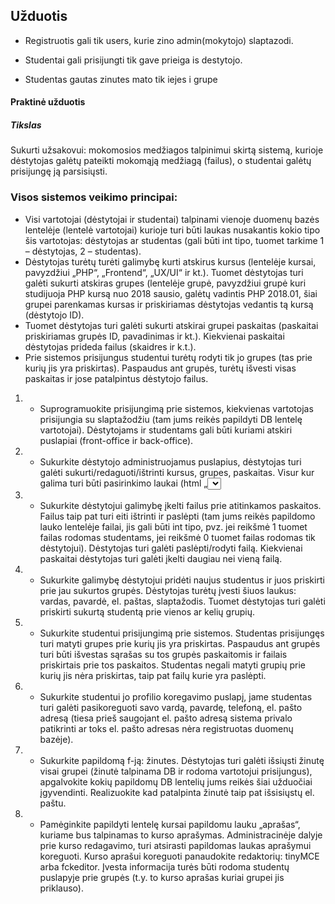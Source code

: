 ## Užduotis


* Registruotis gali tik users, kurie zino admin(mokytojo) slaptazodi.

* Studentai gali prisijungti tik gave prieiga is destytojo.

* Studentas gautas zinutes mato tik iejes i grupe

 
 
 
#### Praktinė užduotis ####
##### Tikslas #####
Sukurti užsakovui:  mokomosios medžiagos talpinimui skirtą sistemą, kurioje dėstytojas galėtų pateikti mokomąją medžiagą (failus), o studentai galėtų prisijungę ją parsisiųsti.
### Visos sistemos veikimo principai: ###
* Visi vartotojai (dėstytojai ir studentai) talpinami vienoje duomenų bazės lentelėje (lentelė vartotojai) kurioje turi būti laukas nusakantis kokio tipo šis vartotojas: dėstytojas ar studentas (gali būti int tipo, tuomet tarkime 1 – dėstytojas, 2 – studentas). 
* Dėstytojas turėtų turėti galimybę kurti atskirus kursus (lentelėje kursai, pavyzdžiui „PHP“, „Frontend“, „UX/UI“ ir kt.). Tuomet dėstytojas turi galėti sukurti atskiras grupes (lentelėje grupė, pavyzdžiui grupė kuri studijuoja PHP kursą nuo 2018 sausio, galėtų vadintis PHP 2018.01, šiai grupei parenkamas kursas ir priskiriamas dėstytojas vedantis tą kursą (dėstytojo ID). 
* Tuomet dėstytojas turi galėti sukurti atskirai grupei paskaitas (paskaitai priskiriamas grupės ID, pavadinimas ir kt.). Kiekvienai paskaitai dėstytojas prideda failus (skaidres ir k.t.). 
* Prie sistemos prisijungus studentui turėtų rodyti tik jo grupes (tas prie kurių jis yra priskirtas). Paspaudus ant grupės, turėtų išvesti visas paskaitas ir jose patalpintus dėstytojo failus.


1. * Suprogramuokite prisijungimą prie sistemos, kiekvienas vartotojas prisijungia su slaptažodžiu (tam jums reikės papildyti DB lentelę vartotojai). Dėstytojams ir studentams gali būti kuriami atskiri puslapiai (front-office ir back-office). 

2. * Sukurkite dėstytojo administruojamus puslapius, dėstytojas turi galėti sukurti/redaguoti/ištrinti kursus, grupes, paskaitas. Visur kur galima turi būti pasirinkimo laukai (html „<select>“, pavyzdžiui kuriant naują grupę kursas turi būti pasirenkamas iš sąrašo). 

3. * Sukurkite dėstytojui galimybę įkelti failus prie atitinkamos paskaitos. Failus taip pat turi eiti ištrinti ir paslėpti (tam jums reikės papildomo lauko lentelėje failai, jis gali būti int tipo, pvz. jei reikšmė 1 tuomet failas rodomas studentams, jei reikšmė 0 tuomet failas rodomas tik dėstytojui). Dėstytojas turi galėti paslėpti/rodyti failą. Kiekvienai paskaitai dėstytojas turi galėti įkelti daugiau nei vieną failą.

4. * Sukurkite galimybę dėstytojui pridėti naujus studentus ir juos priskirti prie jau sukurtos grupės. Dėstytojas turėtų įvesti šiuos laukus: vardas, pavardė, el. paštas, slaptažodis. Tuomet dėstytojas turi galėti priskirti sukurtą studentą prie vienos ar kelių grupių.

5. * Sukurkite studentui prisijungimą prie sistemos. Studentas prisijungęs turi matyti grupes prie kurių jis yra priskirtas. Paspaudus ant grupės turi būti išvestas sąrašas su tos grupės paskaitomis ir failais priskirtais prie tos paskaitos. Studentas negali matyti grupių prie kurių jis nėra priskirtas, taip pat failų kurie yra paslėpti.

6. * Sukurkite studentui jo profilio koregavimo puslapį, jame studentas turi galėti pasikoreguoti savo vardą, pavardę, telefoną, el. pašto adresą (tiesa prieš saugojant el. pašto adresą sistema privalo patikrinti ar toks el. pašto adresas nėra registruotas duomenų bazėje).

7. * Sukurkite papildomą f-ją: žinutes. Dėstytojas turi galėti išsiųsti žinutę visai grupei (žinutė talpinama DB ir rodoma vartotojui prisijungus), apgalvokite kokių papildomų DB lentelių jums reikės šiai užduočiai įgyvendinti. Realizuokite kad patalpinta žinutė taip pat išsisiųstų el. paštu.

8. * Pamėginkite papildyti lentelę kursai papildomu lauku „aprašas“, kuriame bus talpinamas to kurso aprašymas. Administracinėje dalyje prie kurso redagavimo, turi atsirasti papildomas laukas aprašymui koreguoti. Kurso aprašui koreguoti panaudokite redaktorių: tinyMCE arba fckeditor. Įvesta informacija turės būti rodoma studentų puslapyje prie grupės (t.y. to kurso aprašas kuriai grupei jis priklauso).
